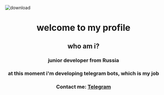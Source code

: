 
![download](https://user-images.githubusercontent.com/102752755/190897834-f9c23966-3718-4dcc-95e1-1245a2f6064b.jpg)
<h1 align=center>welcome to my profile</h1>
<h2 align=center>who am i?</h2>
<h3 align=center>junior developer from Russia</h3>
<h3 align=center>at this moment i'm developing telegram bots, which is my job</h3>
<h3 align=center>Contact me: <a href="https://t.me/echoscomplex" target="_blank">Telegram</a> </h3>
